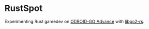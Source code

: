# RustSpot

Experimenting Rust gamedev on [ODROID-GO Advance](https://www.odroid.co.uk/ODROID-GO-Advance) with [libgo2-rs](https://github.com/Fahien/libgo2-rs).
